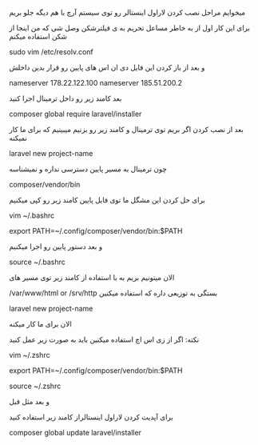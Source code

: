 میخوایم مراحل نصب کردن لاراول اینستالر رو توی سیستم آرچ با هم دیگه جلو بریم

برای این کار اول از به خاطر مساعل تحریم به ی فیلترشکن وصل شی که من اینجا از شکن استفاده میکنم

sudo vim /etc/resolv.conf

و بعد از باز کردن این فایل دی ان اس های پایین رو قرار بدین داخلش

nameserver 178.22.122.100
nameserver 185.51.200.2

بعد کامند زیر رو داخل ترمینال اجرا کنید

composer global require laravel/installer

بعد از نصب کردن اگر بریم توی ترمینال و کامند زیر رو بزنیم میبینیم که برای ما کار نمیکنه

laravel new project-name

چون ترمینال به مسیر پایین دسترسی نداره و نمیشناسه

composer/vendor/bin

برای حل کردن این مشگل ما توی فایل پایین کامند زیر رو کپی میکنیم

vim ~/.bashrc

export PATH=~/.config/composer/vendor/bin:$PATH

و بعد دستور پایین رو اجرا میکنیم 

source ~/.bashrc

الان میتونیم بریم به با استفاده از کامند زیر توی مسیر های 

/var/www/html or /srv/http بستگی به توزیعی داره که استفاده میکنین

laravel new project-name

الان برای ما کار میکنه 


نکته: اگر از زی اس اچ استفاده میکنین باید به صورت زیر عمل کنید

vim ~/.zshrc

export PATH=~/.config/composer/vendor/bin:$PATH

source ~/.zshrc

و بعد مثل قبل



برای آپدیت کردن لاراول اینستالراز کامند زیر استفاده کنید

composer global update laravel/installer
